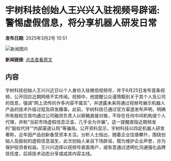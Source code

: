 # 宇树科技创始人王兴兴入驻视频号辟谣:警惕虚假信息，将分享机器人研发日常

**发布日期**: 2025年3月2号 10:51

![新闻图片](https://upload.chinaz.com/2025/0302/6387650949240976875977249.png)

**新闻链接**: [点击查看原文](https://www.aibase.com/zh/news/15861)

## 内容

宇树科技创始人王兴兴近日以个人身份入驻微信视频号，并于6月25日发布首条视频，公开回应近期网络不实传闻。视频中，他提醒公众谨慎甄别关于其个人及公司的信息，强调“网上流传的许多内容不属实”，并透露未来将通过视频号展示机器人产品的技术升级过程及研发趣事。此前，宇树科技已通过官方渠道发布声明，明确所有股权交易均通过公司融资负责人以邮箱直接对接，不存在任何中间机构或个人代理，并称“当前市场虚假信息泛滥，几乎全为诈骗”。这一提醒直指近期频发的“股权代持”“内部渠道认购”等骗局。公开资料显示，宇树科技以四足机器人研发著称，近年因产品创新备受资本关注。分析人士指出，随着企业估值攀升，围绕创始人及股权的虚假信息滋生，此次创始人亲自下场辟谣，既为维护企业声誉，亦为保护投资者权益。王兴兴选择以视频号直面用户，或有意通过透明化沟通强化品牌信任度，后续技术动态分享或成其内容主线。
